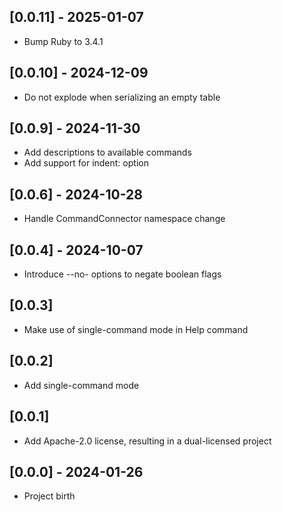 ## [0.0.11] - 2025-01-07

- Bump Ruby to 3.4.1

## [0.0.10] - 2024-12-09

- Do not explode when serializing an empty table

## [0.0.9] - 2024-11-30

- Add descriptions to available commands
- Add support for indent: option

## [0.0.6] - 2024-10-28

- Handle CommandConnector namespace change

## [0.0.4] - 2024-10-07

- Introduce --no- options to negate boolean flags

## [0.0.3]

- Make use of single-command mode in Help command

## [0.0.2]

- Add single-command mode

## [0.0.1]

- Add Apache-2.0 license, resulting in a dual-licensed project

## [0.0.0] - 2024-01-26

- Project birth
